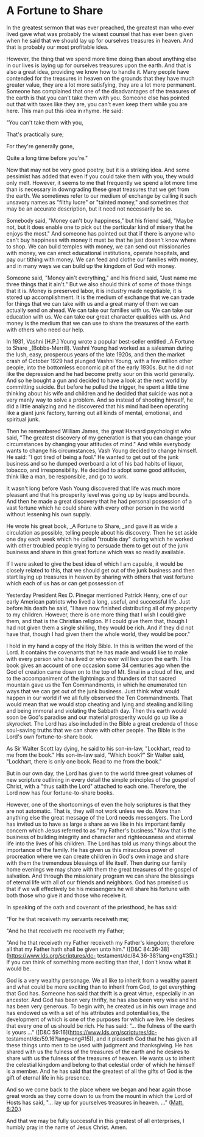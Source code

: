 # A Fortune to Share

In the greatest sermon that was ever preached, the greatest man who ever lived
gave what was probably the wisest counsel that has ever been given when he
said that we should lay up for ourselves treasures in heaven. And that is
probably our most profitable idea.

However, the thing that we spend more time doing than about anything else in
our lives is laying up for ourselves treasures upon the earth. And that is
also a great idea, providing we know how to handle it. Many people have
contended for the treasures in heaven on the grounds that they have much
greater value, they are a lot more satisfying, they are a lot more permanent.
Someone has complained that one of the disadvantages of the treasures of the
earth is that you can't take them with you. Someone else has pointed out that
with taxes like they are, you can't even keep them while you are here. This
man put this idea in rhyme. He said:

"You can't take them with you,

That's practically sure;

For they're generally gone,

Quite a long time before you're."

Now that may not be very good poetry, but it is a striking idea. And some
pessimist has added that even if you could take them with you, they would only
melt. However, it seems to me that frequently we spend a lot more time than is
necessary in downgrading these great treasures that we get from the earth. We
sometimes refer to our medium of exchange by calling it such unsavory names as
"filthy lucre" or "tainted money," and sometimes that may be an accurate
description, but it need not necessarily be so.

Somebody said, "Money can't buy happiness," but his friend said, "Maybe not,
but it does enable one to pick out the particular kind of misery that he
enjoys the most." And someone has pointed out that if there is anyone who
can't buy happiness with money it must be that he just doesn't know where to
shop. We can build temples with money, we can send out missionaries with
money, we can erect educational institutions, operate hospitals, and pay our
tithing with money. We can feed and clothe our families with money, and in
many ways we can build up the kingdom of God with money.

Someone said, "Money ain't everything," and his friend said, "Just name me
three things that it ain't." But we also should think of some of those things
that it is. Money is preserved labor, it is industry made negotiable, it is
stored up accomplishment. It is the medium of exchange that we can trade for
things that we can take with us and a great many of them we can actually send
on ahead. We can take our families with us. We can take our education with us.
We can take our great character qualities with us. And money is the medium
that we can use to share the treasures of the earth with others who need our
help.

In 1931, Vashni [H.P.] Young wrote a popular best-seller entitled _A Fortune
to Share _(Bobbs-Merrill). Vashni Young had worked as a salesman during the
lush, easy, prosperous years of the late 1920s, and then the market crash of
October 1929 had plunged Vashni Young, with a few million other people, into
the bottomless economic pit of the early 1930s. But he did not like the
depression and he had become pretty sour on this world generally. And so he
bought a gun and decided to have a look at the next world by committing
suicide. But before he pulled the trigger, he spent a little time thinking
about his wife and children and he decided that suicide was not a very manly
way to solve a problem. And so instead of shooting himself, he did a little
analyzing and he discovered that his mind had been operating like a giant junk
factory, turning out all kinds of mental, emotional, and spiritual junk.

Then he remembered William James, the great Harvard psychologist who said,
"The greatest discovery of my generation is that you can change your
circumstances by changing your attitudes of mind." And while everybody wants
to change his circumstances, Vash Young decided to change himself. He said: "I
got tired of being a fool." He wanted to get out of the junk business and so
he dumped overboard a lot of his bad habits of liquor, tobacco, and
irresponsibility. He decided to adopt some good attitudes, think like a man,
be responsible, and go to work.

It wasn't long before Vash Young discovered that life was much more pleasant
and that his prosperity level was going up by leaps and bounds. And then he
made a great discovery that he had personal possession of a vast fortune which
he could share with every other person in the world without lessening his own
supply.

He wrote his great book, _A Fortune to Share, _and gave it as wide a
circulation as possible, telling people about his discovery. Then he set aside
one day each week which he called "trouble day" during which he worked with
other troubled people trying to persuade them to get out of the junk business
and share in this great fortune which was so readily available.

If I were asked to give the best idea of which I am capable, it would be
closely related to this, that we should get out of the junk business and then
start laying up treasures in heaven by sharing with others that vast fortune
which each of us has or can get possession of.

Yesterday President Rex D. Pinegar mentioned Patrick Henry, one of our early
American patriots who lived a long, useful, and successful life. Just before
his death he said, "I have now finished distributing all of my property to my
children. However, there is one more thing that I wish I could give them, and
that is the Christian religion. If I could give them that, though I had not
given them a single shilling, they would be rich. And if they did not have
that, though I had given them the whole world, they would be poor."

I hold in my hand a copy of the Holy Bible. In this is written the word of the
Lord. It contains the covenants that he has made and would like to make with
every person who has lived or who ever will live upon the earth. This book
gives an account of one occasion some 34 centuries ago when the God of
creation came down on to the top of Mt. Sinai in a cloud of fire, and to the
accompaniment of the lightnings and thunders of that sacred mountain gave us
the Ten Commandments, in which he enumerated ten ways that we can get out of
the junk business. Just think what would happen in our world if we all fully
observed the Ten Commandments. That would mean that we would stop cheating and
lying and stealing and killing and being immoral and violating the Sabbath
day. Then this earth would soon be God's paradise and our material prosperity
would go up like a skyrocket. The Lord has also included in the Bible a great
credenda of those soul-saving truths that we can share with other people. The
Bible is the Lord's own fortune-to-share book.

As Sir Walter Scott lay dying, he said to his son-in-law, "Lockhart, read to
me from the book." His son-in-law said, "Which book?" Sir Walter said,
"Lockhart, there is only one book. Read to me from the book."

But in our own day, the Lord has given to the world three great volumes of new
scripture outlining in every detail the simple principles of the gospel of
Christ, with a "thus saith the Lord" attached to each one. Therefore, the Lord
now has four fortune-to-share books.

However, one of the shortcomings of even the holy scriptures is that they are
not automatic. That is, they will not work unless we do. More than anything
else the great message of the Lord needs messengers. The Lord has invited us
to have as large a share as we like in his important family concern which
Jesus referred to as "my Father's business." Now that is the business of
building integrity and character and righteousness and eternal life into the
lives of his children. The Lord has told us many things about the importance
of the family. He has given us this miraculous power of procreation where we
can create children in God's own image and share with them the tremendous
blessings of life itself. Then during our family home evenings we may share
with them the great treasures of the gospel of salvation. And through the
missionary program we can share the blessings of eternal life with all of our
friends and neighbors. God has promised us that if we will effectively be his
messengers he will share his fortune with both those who give it and those who
receive it.

In speaking of the oath and covenant of the priesthood, he has said:

"For he that receiveth my servants receiveth me;

"And he that receiveth me receiveth my Father;

"And he that receiveth my Father receiveth my Father's kingdom; therefore all
that my Father hath shall be given unto him." ([D&amp;C
84:36-38](https://www.lds.org/scriptures/dc-
testament/dc/84.36-38?lang=eng#35).) If you can think of something more
exciting than that, I don't know what it would be.

God is a very wealthy personage. We all like to inherit from a wealthy parent
and what could be more exciting than to inherit from God, to get everything
that God has. Someone has said that thrift is a great virtue, especially in an
ancestor. And God has been very thrifty, he has also been very wise and he has
been very generous. To begin with, he created us in his own image and has
endowed us with a set of his attributes and potentialities, the development of
which is one of the purposes for which we live. He desires that every one of
us should be rich. He has said: "... the fulness of the earth is yours ..."
([D&amp;C 59:16](https://www.lds.org/scriptures/dc-
testament/dc/59.16?lang=eng#15)), and it pleaseth God that he has given all
these things unto men to be used with judgment and thanksgiving. He has shared
with us the fulness of the treasures of the earth and he desires to share with
us the fulness of the treasures of heaven. He wants us to inherit the
celestial kingdom and belong to that celestial order of which he himself is a
member. And he has said that the greatest of all the gifts of God is the gift
of eternal life in his presence.

And so we come back to the place where we began and hear again those great
words as they come down to us from the mount in which the Lord of Hosts has
said, "... lay up for yourselves treasures in heaven. ..." ([Matt.
6:20](https://www.lds.org/scriptures/nt/matt/6.20?lang=eng#19).)

And that we may be fully successful in this greatest of all enterprises, I
humbly pray in the name of Jesus Christ. Amen.

